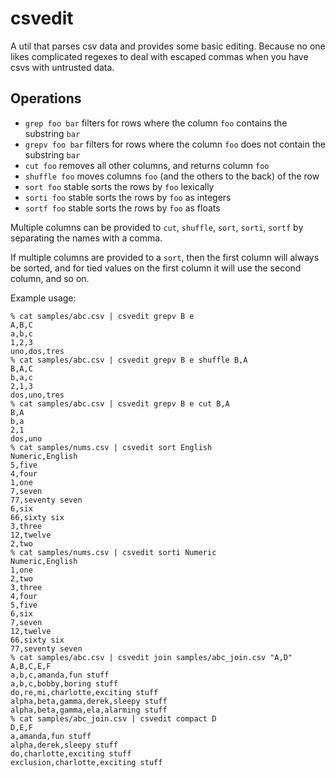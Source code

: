 # csvedit

A util that parses csv data and provides some basic editing. Because no one likes complicated regexes to deal with escaped commas when you have csvs with untrusted data.

## Operations
* `grep foo bar` filters for rows where the column `foo` contains the substring `bar`
* `grepv foo bar` filters for rows where the column `foo` does not contain the substring `bar`
* `cut foo` removes all other columns, and returns column `foo`
* `shuffle foo` moves columns `foo` (and the others to the back) of the row 
* `sort foo` stable sorts the rows by `foo` lexically
* `sorti foo` stable sorts the rows by `foo` as integers
* `sortf foo` stable sorts the rows by `foo` as floats

Multiple columns can be provided to `cut`, `shuffle`, `sort`, `sorti`, `sortf` by separating the names with a comma.

If multiple columns are provided to a `sort`, then the first column will always be sorted, and for tied values on the first column it will use the second column, and so on.

Example usage:
```
% cat samples/abc.csv | csvedit grepv B e
A,B,C
a,b,c
1,2,3
uno,dos,tres
% cat samples/abc.csv | csvedit grepv B e shuffle B,A
B,A,C
b,a,c
2,1,3
dos,uno,tres
% cat samples/abc.csv | csvedit grepv B e cut B,A    
B,A
b,a
2,1
dos,uno
% cat samples/nums.csv | csvedit sort English
Numeric,English
5,five
4,four
1,one
7,seven
77,seventy seven
6,six
66,sixty six
3,three
12,twelve
2,two
% cat samples/nums.csv | csvedit sorti Numeric
Numeric,English
1,one
2,two
3,three
4,four
5,five
6,six
7,seven
12,twelve
66,sixty six
77,seventy seven
% cat samples/abc.csv | csvedit join samples/abc_join.csv "A,D"
A,B,C,E,F
a,b,c,amanda,fun stuff
a,b,c,bobby,boring stuff
do,re,mi,charlotte,exciting stuff
alpha,beta,gamma,derek,sleepy stuff
alpha,beta,gamma,ela,alarming stuff
% cat samples/abc_join.csv | csvedit compact D
D,E,F
a,amanda,fun stuff
alpha,derek,sleepy stuff
do,charlotte,exciting stuff
exclusion,charlotte,exciting stuff
```
